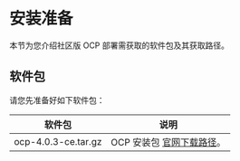 # 安装准备

本节为您介绍社区版 OCP 部署需获取的软件包及其获取路径。

## 软件包

请您先准备好如下软件包：

|                                                                              软件包                                                                               |                                                                                                                                                                                                                                  说明                                                                                                                                                                                                                                  |
|----------------------------------------------------------------------------------------------------------------------------------------------------------------|----------------------------------------------------------------------------------------------------------------------------------------------------------------------------------------------------------------------------------------------------------------------------------------------------------------------------------------------------------------------------------------------------------------------------------------------------------------------|
| ocp-4.0.3-ce.tar.gz  | OCP 安装包 [官网下载路径](https://open.oceanbase.com/softwareCenter/community)。                                              |
